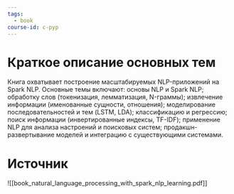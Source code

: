 ```yaml
---
tags:
  - book
course-id: c-pyp
---
```

# Краткое описание основных тем
Книга охватывает построение масштабируемых NLP-приложений на Spark NLP. Основные темы включают: основы NLP и Spark NLP; обработку слов (токенизация, лемматизация, N-граммы); извлечение информации (именованные сущности, отношения); моделирование последовательностей и тем (LSTM, LDA); классификацию и регрессию; поиск информации (инвертированные индексы, TF-IDF); применение NLP для анализа настроений и поисковых систем; продакшн-развертывание моделей и интеграцию с существующими системами.

# Источник

![[book_natural_language_processing_with_spark_nlp_learning.pdf]]